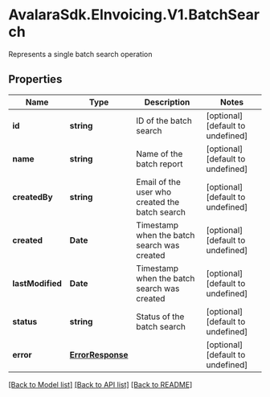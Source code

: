 # AvalaraSdk.EInvoicing.V1.BatchSearch
Represents a single batch search operation

## Properties

Name | Type | Description | Notes
------------ | ------------- | ------------- | -------------
**id** | **string** | ID of the batch search | [optional] [default to undefined]
**name** | **string** | Name of the batch report | [optional] [default to undefined]
**createdBy** | **string** | Email of the user who created the batch search | [optional] [default to undefined]
**created** | **Date** | Timestamp when the batch search was created | [optional] [default to undefined]
**lastModified** | **Date** | Timestamp when the batch search was created | [optional] [default to undefined]
**status** | **string** | Status of the batch search | [optional] [default to undefined]
**error** | [**ErrorResponse**](ErrorResponse.md) |  | [optional] [default to undefined]

[[Back to Model list]](../../../README.md#documentation-for-models) [[Back to API list]](../../../README.md#documentation-for-api-endpoints) [[Back to README]](../../../README.md)

